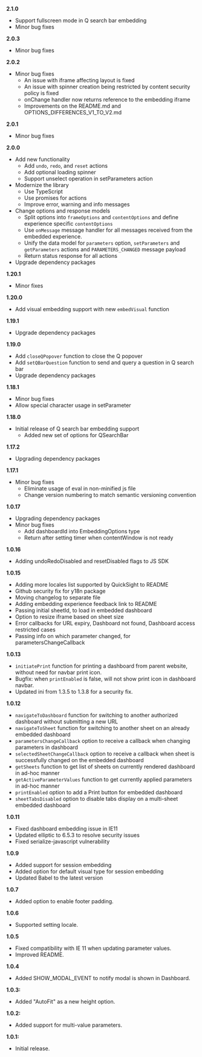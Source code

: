**2.1.0**
* Support fullscreen mode in Q search bar embedding
* Minor bug fixes

**2.0.3**
* Minor bug fixes

**2.0.2**
* Minor bug fixes
  * An issue with iframe affecting layout is fixed
  * An issue with spinner creation being restricted by content security policy is fixed
  * onChange handler now returns reference to the embedding iframe
  * Improvements on the README.md and OPTIONS_DIFFERENCES_V1_TO_V2.md

**2.0.1**
* Minor bug fixes

**2.0.0**
* Add new functionality
  * Add `undo`, `redo`, and `reset` actions
  * Add optional loading spinner
  * Support unselect operation in setParameters action
* Modernize the library
  * Use TypeScript
  * Use promises for actions
  * Improve error, warning and info messages
* Change options and response models
  * Split options into `frameOptions` and `contentOptions` and define experience specific `contentOptions`
  * Use `onMessage` message handler for all messages received from the embedded experience.
  * Unify the data model for `parameters` option, `setParameters` and `getParameters` actions and `PARAMETERS_CHANGED` message payload
  * Return status response for all actions
* Upgrade dependency packages

**1.20.1**
* Minor fixes

**1.20.0**
* Add visual embedding support with new `embedVisual` function

**1.19.1**
* Upgrade dependency packages

**1.19.0**
* Add `closeQPopover` function to close the Q popover
* Add `setQBarQuestion` function to send and query a question in Q search bar
* Upgrade dependency packages

**1.18.1**
* Minor bug fixes
 * Allow special character usage in setParameter

**1.18.0** 
* Initial release of Q search bar embedding support
  * Added new set of options for QSearchBar

**1.17.2**
* Upgrading dependency packages

**1.17.1** 
* Minor bug fixes
  * Eliminate usage of eval in non-minified js file
  * Change version numbering to match semantic versioning convention

**1.0.17**
* Upgrading dependency packages
* Minor bug fixes
  * Add dashboardId into EmbeddingOptions type
  * Return after setting timer when contentWindow is not ready

**1.0.16**
* Adding undoRedoDisabled and resetDisabled flags to JS SDK

**1.0.15**
* Adding more locales list supported by QuickSight to README
* Github security fix for y18n package
* Moving changelog to separate file
* Adding embedding experience feedback link to README
* Passing initial sheetId, to load in embedded dashboard
* Option to resize iframe based on sheet size
* Error callbacks for URL expiry, Dashboard not found, Dashboard access restricted cases
* Passing info on which parameter changed, for parametersChangeCallback

**1.0.13**
* `initiatePrint` function for printing a dashboard from parent website, without need for navbar print icon.
* Bugfix: when `printEnabled` is false, will not show print icon in dashboard navbar.
* Updated ini from 1.3.5 to 1.3.8 for a security fix.

**1.0.12**
* `navigateToDashboard` function for switching to another authorized dashboard without submitting a new URL
* `navigateToSheet` function for switching to another sheet on an already embedded dashboard
* `parametersChangeCallback` option to receive a callback when changing parameters in dashboard
* `selectedSheetChangeCallback` option to receive a callback when sheet is successfully changed on the embedded dashboard
* `getSheets` function to get list of sheets on currently rendered dashboard in ad-hoc manner
* `getActiveParameterValues` function to get currently applied parameters in ad-hoc manner
* `printEnabled` option to add a Print button for embedded dashboard
* `sheetTabsDisabled` option to disable tabs display on a multi-sheet embedded dashboard

**1.0.11**
* Fixed dashboard embedding issue in IE11
* Updated elliptic to 6.5.3 to resolve security issues
* Fixed serialize-javascript vulnerability

**1.0.9**
* Added support for session embedding
* Added option for default visual type for session embedding
* Updated Babel to the latest version

**1.0.7**
* Added option to enable footer padding.

**1.0.6**
* Supported setting locale.

**1.0.5**
* Fixed compatibility with IE 11 when updating parameter values.
* Improved README.

**1.0.4**
* Added SHOW_MODAL_EVENT to notify modal is shown in Dashboard.

**1.0.3:**
* Added "AutoFit" as a new height option.

**1.0.2:**
* Added support for multi-value parameters.

**1.0.1:**
* Initial release.